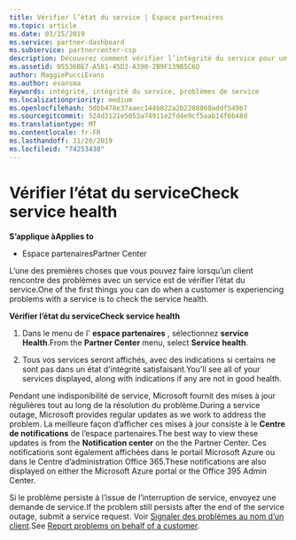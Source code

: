 ```yaml
---
title: Vérifier l’état du service | Espace partenaires
ms.topic: article
ms.date: 03/15/2019
ms.service: partner-dashboard
ms.subservice: partnercenter-csp
description: Découvrez comment vérifier l’intégrité du service pour un client lorsqu’il rencontre un problème avec un service.
ms.assetid: 05536BE7-A581-45D3-A390-2B9F139B5C6D
author: MaggiePucciEvans
ms.author: evansma
Keywords: intégrité, intégrité du service, problèmes de service
ms.localizationpriority: medium
ms.openlocfilehash: 5dbb478e37aaec144b822a2b2288860addf549b7
ms.sourcegitcommit: 524d3121e5053a74911e2fd4e9cf5aab14f6b48d
ms.translationtype: MT
ms.contentlocale: fr-FR
ms.lasthandoff: 11/20/2019
ms.locfileid: "74253430"
---
```

# <a name="check-service-health"></a><span data-ttu-id="e8a8b-104">Vérifier l’état du service</span><span class="sxs-lookup"><span data-stu-id="e8a8b-104">Check service health</span></span>

<span data-ttu-id="e8a8b-105">**S’applique à**</span><span class="sxs-lookup"><span data-stu-id="e8a8b-105">**Applies to**</span></span>

-  <span data-ttu-id="e8a8b-106">Espace partenaires</span><span class="sxs-lookup"><span data-stu-id="e8a8b-106">Partner Center</span></span>

<span data-ttu-id="e8a8b-107">L’une des premières choses que vous pouvez faire lorsqu’un client rencontre des problèmes avec un service est de vérifier l’état du service.</span><span class="sxs-lookup"><span data-stu-id="e8a8b-107">One of the first things you can do when a customer is experiencing problems with a service is to check the service health.</span></span>

<span data-ttu-id="e8a8b-108">**Vérifier l’état du service**</span><span class="sxs-lookup"><span data-stu-id="e8a8b-108">**Check service health**</span></span>

1.  <span data-ttu-id="e8a8b-109">Dans le menu de l' **espace partenaires** , sélectionnez **service Health**.</span><span class="sxs-lookup"><span data-stu-id="e8a8b-109">From the **Partner Center** menu, select **Service health**.</span></span> 

2.  <span data-ttu-id="e8a8b-110">Tous vos services seront affichés, avec des indications si certains ne sont pas dans un état d'intégrité satisfaisant.</span><span class="sxs-lookup"><span data-stu-id="e8a8b-110">You'll see all of your services displayed, along with indications if any are not in good health.</span></span> 

<span data-ttu-id="e8a8b-111">Pendant une indisponibilité de service, Microsoft fournit des mises à jour régulières tout au long de la résolution du problème.</span><span class="sxs-lookup"><span data-stu-id="e8a8b-111">During a service outage, Microsoft provides regular updates as we work to address the problem.</span></span> <span data-ttu-id="e8a8b-112">La meilleure façon d’afficher ces mises à jour consiste à le **Centre de notifications** de l’espace partenaires.</span><span class="sxs-lookup"><span data-stu-id="e8a8b-112">The best way to view these updates is from the **Notification center** on the the Partner Center.</span></span> <span data-ttu-id="e8a8b-113">Ces notifications sont également affichées dans le portail Microsoft&nbsp;Azure ou dans le Centre d’administration Office&nbsp;365.</span><span class="sxs-lookup"><span data-stu-id="e8a8b-113">These notifications are also displayed on either the Microsoft Azure portal or the Office 395 Admin Center.</span></span>

<span data-ttu-id="e8a8b-114">Si le problème persiste à l’issue de l’interruption de service, envoyez une demande de service.</span><span class="sxs-lookup"><span data-stu-id="e8a8b-114">If the problem still persists after the end of the service outage, submit a service request.</span></span> <span data-ttu-id="e8a8b-115">Voir [Signaler des problèmes au nom d’un client](report-problems-on-behalf-of-a-customer.md).</span><span class="sxs-lookup"><span data-stu-id="e8a8b-115">See [Report problems on behalf of a customer](report-problems-on-behalf-of-a-customer.md).</span></span>

 

 



